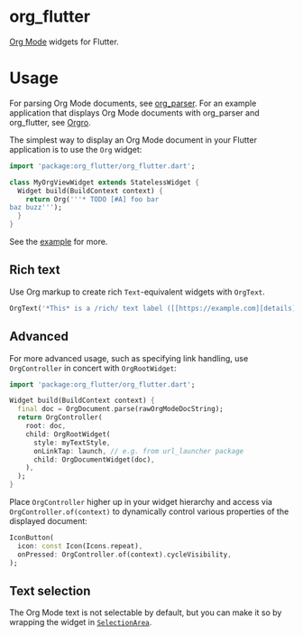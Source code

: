 # org_flutter

[Org Mode](https://orgmode.org/) widgets for Flutter.

# Usage

For parsing Org Mode documents, see
[org_parser](https://github.com/amake/org_parser). For an example application
that displays Org Mode documents with org_parser and org_flutter, see
[Orgro](https://orgro.org).

The simplest way to display an Org Mode document in your Flutter application is
to use the `Org` widget:

```dart
import 'package:org_flutter/org_flutter.dart';

class MyOrgViewWidget extends StatelessWidget {
  Widget build(BuildContext context) {
    return Org('''* TODO [#A] foo bar
baz buzz''');
  }
}
```

See the [example](./example/lib/main.dart) for more.

## Rich text

Use Org markup to create rich `Text`-equivalent widgets with `OrgText`.

```dart
OrgText('*This* is a /rich/ text label ([[https://example.com][details]])')
```

## Advanced

For more advanced usage, such as specifying link handling, use `OrgController`
in concert with `OrgRootWidget`:

```dart
import 'package:org_flutter/org_flutter.dart';

Widget build(BuildContext context) {
  final doc = OrgDocument.parse(rawOrgModeDocString);
  return OrgController(
    root: doc,
    child: OrgRootWidget(
      style: myTextStyle,
      onLinkTap: launch, // e.g. from url_launcher package
      child: OrgDocumentWidget(doc),
    ),
  );
}
```

Place `OrgController` higher up in your widget hierarchy and access via
`OrgController.of(context)` to dynamically control various properties of the
displayed document:

```dart
IconButton(
  icon: const Icon(Icons.repeat),
  onPressed: OrgController.of(context).cycleVisibility,
);
```

## Text selection

The Org Mode text is not selectable by default, but you can make it so by
wrapping the widget in
[`SelectionArea`](https://api.flutter.dev/flutter/material/SelectionArea-class.html).
